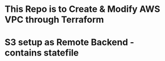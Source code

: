 # This Repo is to Create & Modify AWS VPC through Terraform 
# S3 setup as Remote Backend - contains statefile 

